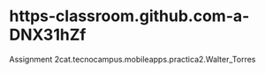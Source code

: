 # https-classroom.github.com-a-DNX31hZf
Assignment 2cat.tecnocampus.mobileapps.practica2.Walter_Torres
